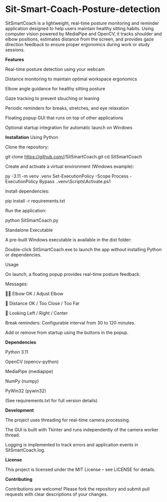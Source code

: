 # Sit-Smart-Coach-Posture-detection
SitSmartCoach is a lightweight, real-time posture monitoring and reminder application designed to help users maintain healthy sitting habits. Using computer vision powered by MediaPipe and OpenCV, it tracks shoulder and elbow positions, estimates distance from the screen, and provides gaze direction feedback to ensure proper ergonomics during work or study sessions.

**Features**

 Real-time posture detection using your webcam

 Distance monitoring to maintain optimal workspace ergonomics

 Elbow angle guidance for healthy sitting posture

 Gaze tracking to prevent slouching or leaning

 Periodic reminders for breaks, stretches, and eye relaxation

 Floating popup GUI that runs on top of other applications

 Optional startup integration for automatic launch on Windows

**Installation**
Using Python

Clone the repository:

git clone https://github.com/<your-username>/SitSmartCoach.git
cd SitSmartCoach


Create and activate a virtual environment (Windows example):

py -3.11 -m venv .venv
Set-ExecutionPolicy -Scope Process -ExecutionPolicy Bypass
.\.venv\Scripts\Activate.ps1


Install dependencies:

pip install -r requirements.txt


Run the application:

python SitSmartCoach.py

Standalone Executable

A pre-built Windows executable is available in the dist folder:

Double-click SitSmartCoach.exe to launch the app without installing Python or dependencies.

Usage

On launch, a floating popup provides real-time posture feedback.

Messages:

🏋️‍♂️ Elbow OK / Adjust Elbow

📏 Distance OK / Too Close / Too Far

👀 Looking Left / Right / Center

Break reminders: Configurable interval from 30 to 120 minutes.

Add or remove from startup using the buttons in the popup.

**Dependencies**

Python 3.11

OpenCV (opencv-python)

MediaPipe (mediapipe)

NumPy (numpy)

PyWin32 (pywin32)

(See requirements.txt for full version details)

**Development**

The project uses threading for real-time camera processing.

The GUI is built with Tkinter and runs independently of the camera worker thread.

Logging is implemented to track errors and application events in SitSmartCoach.log.

**License**

This project is licensed under the MIT License – see LICENSE
 for details.

**Contributing**

Contributions are welcome! Please fork the repository and submit pull requests with clear descriptions of your changes.

